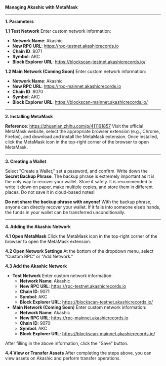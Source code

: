 ﻿**Managing Akashic with MetaMask**

-----
**1. Parameters**

**1.1 Test Network**
Enter custom network information:

- **Network Name**: Akashic
- **New RPC URL**: https://rpc-testnet.akashicrecords.io
- **Chain ID**: 9071
- **Symbol**: AKC
- **Block Explorer URL**: https://blockscan-testnet.akashicrecords.io/

**1.2 Main Network (Coming Soon)**
Enter custom network information:

- **Network Name**: Akashic
- **New RPC URL**: https://rpc-mainnet.akashicrecords.io
- **Chain ID**: 9070
- **Symbol**: AKC
- **Block Explorer URL**: https://blockscan-mainnet.akashicrecords.io/
-----
**2. Installing MetaMask**

**Reference**: https://zhuanlan.zhihu.com/p/411161857
Visit the official MetaMask website, select the appropriate browser extension (e.g., Chrome, Firefox), and download and install the MetaMask extension.
Once installed, click the MetaMask icon in the top-right corner of the browser to open MetaMask.

-----
**3. Creating a Wallet**

Select "Create a Wallet," set a password, and confirm.
Write down the **Secret Backup Phrase**.
The backup phrase is extremely important as it is the only way to recover your wallet. Store it safely.
It is recommended to write it down on paper, make multiple copies, and store them in different places. Do not save it in cloud-based notes!

**Do not share the backup phrase with anyone!**
With the backup phrase, anyone can directly recover your wallet. If it falls into someone else’s hands, the funds in your wallet can be transferred unconditionally.

-----
**4. Adding the Akashic Network**

**4.1 Open MetaMask**
Click the MetaMask icon in the top-right corner of the browser to open the MetaMask extension.

**4.2 Open Network Settings**
At the bottom of the dropdown menu, select "Custom RPC" or "Add Network."

**4.3 Add the Akashic Network**

- **Test Network**
  Enter custom network information:
  - **Network Name**: Akashic
  - **New RPC URL**: https://rpc-testnet.akashicrecords.io
  - **Chain ID**: 9071
  - **Symbol**: AKC
  - **Block Explorer URL**: https://blockscan-testnet.akashicrecords.io/
- **Main Network (Coming Soon)**
  Enter custom network information:
  - **Network Name**: Akashic
  - **New RPC URL**: https://rpc-mainnet.akashicrecords.io
  - **Chain ID**: 9070
  - **Symbol**: AKC
  - **Block Explorer URL**: https://blockscan-mainnet.akashicrecords.io/

After filling in the above information, click the "Save" button.

**4.4 View or Transfer Assets**
After completing the steps above, you can view assets on Akashic and perform transfer operations.

